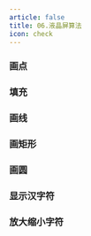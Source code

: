 ```yaml
---
article: false
title: 06.液晶屏算法
icon: check
---
```



### 画点


### 填充


### 画线


### 画矩形



### 画圆


### 显示汉字符


### 放大缩小字符














